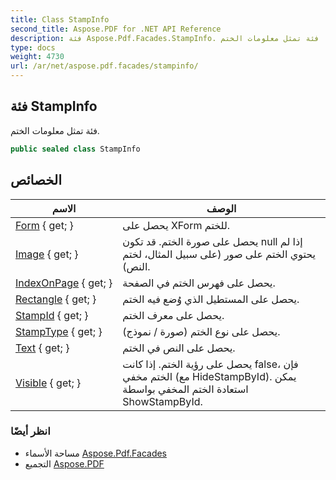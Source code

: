 ```yaml
---
title: Class StampInfo
second_title: Aspose.PDF for .NET API Reference
description: فئة Aspose.Pdf.Facades.StampInfo. فئة تمثل معلومات الختم
type: docs
weight: 4730
url: /ar/net/aspose.pdf.facades/stampinfo/
---
```

## فئة StampInfo

فئة تمثل معلومات الختم.

```csharp
public sealed class StampInfo
```

## الخصائص

| الاسم | الوصف |
| --- | --- |
| [Form](../../aspose.pdf.facades/stampinfo/form/) { get; } | يحصل على XForm للختم. |
| [Image](../../aspose.pdf.facades/stampinfo/image/) { get; } | يحصل على صورة الختم. قد تكون null إذا لم يحتوي الختم على صور (على سبيل المثال، لختم النص). |
| [IndexOnPage](../../aspose.pdf.facades/stampinfo/indexonpage/) { get; } | يحصل على فهرس الختم في الصفحة. |
| [Rectangle](../../aspose.pdf.facades/stampinfo/rectangle/) { get; } | يحصل على المستطيل الذي وُضع فيه الختم. |
| [StampId](../../aspose.pdf.facades/stampinfo/stampid/) { get; } | يحصل على معرف الختم. |
| [StampType](../../aspose.pdf.facades/stampinfo/stamptype/) { get; } | يحصل على نوع الختم (صورة / نموذج). |
| [Text](../../aspose.pdf.facades/stampinfo/text/) { get; } | يحصل على النص في الختم. |
| [Visible](../../aspose.pdf.facades/stampinfo/visible/) { get; } | يحصل على رؤية الختم. إذا كانت false، فإن الختم مخفي (مع HideStampById). يمكن استعادة الختم المخفي بواسطة ShowStampById. |

### انظر أيضًا

* مساحة الأسماء [Aspose.Pdf.Facades](../../aspose.pdf.facades/)
* التجميع [Aspose.PDF](../../)